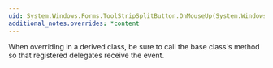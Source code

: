 ```yaml
---
uid: System.Windows.Forms.ToolStripSplitButton.OnMouseUp(System.Windows.Forms.MouseEventArgs)
additional_notes.overrides: *content
---
```


<p>When overriding <xref href="System.Windows.Forms.ToolStripSplitButton.OnMouseUp(System.Windows.Forms.MouseEventArgs)"></xref> in a derived class, be sure to call the base class's <xref href="System.Windows.Forms.ToolStripSplitButton.OnMouseUp(System.Windows.Forms.MouseEventArgs)"></xref> method so that registered delegates receive the event.</p>


